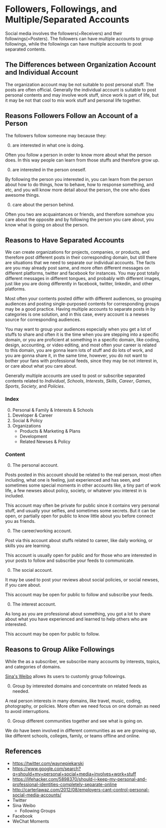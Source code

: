 # Followers, Followings, and Multiple/Separated Accounts

<!--
```yaml
metadata: true
date: 2018-01-29T22:17:14+0800
titles:
    - Followers, Followings, and Multiple/Separated Accounts
    - Followers and Followings
keys:
    - Followers-Followings-and-Separated-Accounts.md
    - Followers-Followings-and-Multiple-or-Separated-Accounts.md
```
-->

Social media involves the followers(=Receivers) and their followings(=Posters). The followers can have multiple accounts to group followings, while the followings can have multiple accounts to post separated contents.

## The Differences between Organization Account and Individual Account

The organization account may be not suitable to post personal stuff. The posts are often official. Generally the individual account is suitable to post personal contents and may involve work stuff, since work is part of life, but it may be not that cool to mix work stuff and personal life together.

## Reasons Followers Follow an Account of a Person

The followers follow someone may because they:

0. are interested in what one is doing.

 Often you follow a person in order to know more about what the person does. In this way people can learn from those stuffs and therefore grow up.

0. are interested in the person oneself.

 By following the person you interested in, you can learn from the person about how to do things, how to behave, how to response something, and etc, and you will know more detail about the person, the one who does awesome things.

0. care about the person behind.

 Often you two are acquaintances or friends, and therefore somehow you care about the opposite and by following the person you care about, you know what is going on about the person.

## Reasons to Have Separated Accounts

We can create organizations for projects, companies, or products, and therefore post different posts in their corresponding domain, but still there are situations that we need to separate our individual accounts.
The facts are you may already post same, and more often different messages on different platforms, twitter and facebook for instances. You may post totally different messages in different tongues, and probably with different images, just like you are doing differently in facebook, twitter, linkedin, and other platforms.

Most often your contents posted differ with different audiences, so grouping audiences and posting single-purposed contents for corresponding groups may be a good practice.
Having multiple accounts to separate posts in by categories is one solution, and in this case, every account is a newses source for corresponding audiences.

You may want to group your audiences especially when you get a lot of stuffs to share and often it is the time when you are stepping into a specific domain, or you are proficient at something in a specific domain, like coding, design, accounting, or video editing, and most often your career is related to this domain, you are gonna learn lots of stuff and do lots of work, and you are gonna share it, in the same time, however, you do not want to bother your fans with professional feeds, since they may be not interest in, or care about what you care about.

Generally multiple accounts are used to post or subscribe separated contents related to *Individual*, *Schools*, *Interests*, *Skills*, *Career*, *Games*, *Sports*, *Society*, and *Policies*.

### Index

0. Personal & Family & Interests & Schools
0. Developer & Career
0. Social & Policy
0. Organizations
	- Products & Marketing & Plans
	- Development
	- Related Newses & Policy

### Content

0. The personal account.

 Posts posted in this account should be related to the real person, most often including, what one is feeling, just experienced and has seen, and sometimes some special moments in other accounts like, a tiny part of work life, a few newses about policy, society, or whatever you interest in is included.

 This account may often be private for public since it contains very personal stuff, and usually your selfies, and sometimes some secrets. But it can be open, or partially open for public to know little about you before connect you as friends.

0. The career/working account.

 Post via this account about stuffs related to career, like daily working, or skills you are learning.

 This account is usually open for public and for those who are interested in your posts to follow and subscribe your feeds to communicate.

0. The social account.

 It may be used to post your reviews about social policies, or social newses, if you care about.

 This account may be open for public to follow and subscribe your feeds.

0. The interest account.

 As long as you are professional about something, you got a lot to share about what you have experienced and learned to help others who are interested.

 This account may be open for public to follow.

## Reasons to Group Alike Followings

While the as a subscriber, we subscribe many accounts by interests, topics, and categories of domains.

[Sina's Weibo](https://weibo.com/) allows its users to customly group followings.

0. Group by interested domains and concentrate on related feeds as needed.

 A real person interests in many domains, like travel, music, coding, photography, or policies. More often we need focus on one domain as need to avoid interruptions.

0. Group different communities together and see what is going on.

 We do have been involved in different communities as we are growing up, like different schools, colleges, family, or teams offline and online.

## References

- https://twitter.com/waynepiekarski
- https://www.google.com/search?q=should+my+personal+social+media+involves+work+stuff
- https://lifehacker.com/5898370/should-i-keep-my-personal-and-professional-identities-completely-separate-online
- http://carterlawaz.com/2012/08/employers-cant-control-personal-social-media-accounts/
- Twitter
- Sina Weibo
    - Following Groups
- Facebook
- WeChat Moments
